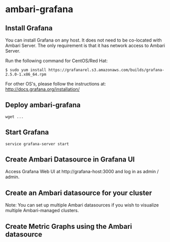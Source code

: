 # ambari-grafana

Install Grafana
---------------

You can install Grafana on any host.  It does not need to be co-located with Ambari Server.  The only requirement is that it has network access to Ambari Server.

Run the following command for CentOS/Red Hat:

```
$ sudo yum install https://grafanarel.s3.amazonaws.com/builds/grafana-2.5.0-1.x86_64.rpm
```

For other OS's, please follow the instructions at: http://docs.grafana.org/installation/

Deploy ambari-grafana
---
```
wget ...
```

Start Grafana
---
```
service grafana-server start
```

Create Ambari Datasource in Grafana UI
---
Access Grafana Web UI at http://grafana-host:3000 and log in as admin / admin.

Create an Ambari datasource for your cluster
---
Note: You can set up multiple Ambari datasources if you wish to visualize multiple Ambari-managed clusters.

Create Metric Graphs using the Ambari datasource
---




